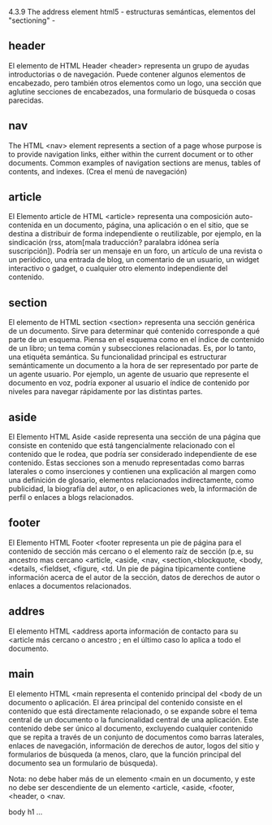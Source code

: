 4.3.9 The address element html5 - estructuras semánticas, elementos del "sectioning" -

<!-- etiquetas html [https://developer.mozilla.org] -->

<!-- Cambiado 170518 instalado markdown, y editadas las etiquetas por &lt; antes de cada una para que no las tome como etiquetas y "escapemos los elementos" markdawn vale para previsualizar el fichero y por ejemplo para cuando tenemos un fichero como uans intrucciones y que "se vea bien" explicado -->

<!-- Markdown se usa para los readme -->

## header ## 
<!-- pueden existir varios -->
El elemento de HTML Header &lt;header> representa un grupo de ayudas introductorias o de navegación. Puede contener algunos elementos de encabezado, pero también otros elementos como un logo, una sección que aglutine secciones de encabezados, una formulario de búsqueda o cosas parecidas.

## nav ##

The HTML &lt;nav> element represents a section of a page whose purpose is to provide navigation links, either within the current document or to other documents. Common examples of navigation sections are menus, tables of contents, and indexes. (Crea el menú de navegación)

## article ##

El Elemento article de HTML &lt;article> representa una composición auto-contenida en un documento, página, una aplicación o en el sitio, que se destina a distribuir de forma independiente o reutilizable, por ejemplo, en la sindicación (rss, atom[mala traducción? paralabra idónea sería suscripción]). Podría ser un mensaje en un foro, un artículo de una revista o un periódico, una entrada de blog, un comentario de un usuario, un widget interactivo o gadget, o cualquier otro elemento independiente del contenido.

## section ##

El elemento de HTML section &lt;section> representa una sección genérica de un documento. Sirve para determinar qué contenido corresponde a qué parte de un esquema. Piensa en el esquema como en el índice de contenido de un libro; un tema común y subsecciones relacionadas.  Es, por lo tanto, una etiquéta semántica. Su funcionalidad principal es estructurar semánticamente un documento a la hora de ser representado por parte de un agente usuario. Por ejemplo, un agente de usuario que represente el documento en voz, podría exponer al usuario el índice de contenido por niveles para navegar rápidamente por las distintas partes.

## aside ##

El Elemento HTML Aside &lt;aside representa una sección de una página que consiste en contenido que está tangencialmente relacionado con el contenido que le rodea, que podría ser considerado independiente de ese contenido. Estas secciones son a menudo representadas como barras laterales o como inserciones y contienen una explicación al margen como una definición de glosario, elementos relacionados indirectamente, como publicidad, la biografía del autor, o en aplicaciones web, la información de perfil o enlaces a blogs relacionados.

## footer ##

El Elemento HTML Footer &lt;footer representa un pie de página para el contenido de sección más cercano o el elemento  raíz de sección (p.e, su ancestro mas cercano &lt;article, &lt;aside, &lt;nav, &lt;section,&lt;blockquote, &lt;body, &lt;details, &lt;fieldset, &lt;figure, &lt;td. Un pie de página típicamente contiene información acerca de el autor de la sección, datos de derechos de autor o enlaces a documentos relacionados.

## addres ##

El elemento HTML &lt;address aporta información de contacto para su &lt;article más cercano o ancestro <body>; en el último caso lo aplica a todo el documento.

## main ## 
<!-- novedad de las últimas versiones de html5, no es obligatorio de momento ponerlo -->
El elemento HTML &lt;main  representa el contenido principal del &lt;body de un documento o aplicación. El área principal del contenido consiste en el contenido que está directamente relacionado, o se expande sobre el tema central de un documento o la funcionalidad central de una aplicación. Este contenido debe ser único al documento, excluyendo cualquier contenido que se repita a través de un conjunto de documentos como barras laterales, enlaces de navegación, información de derechos de autor, logos del sitio y formularios de búsqueda (a menos, claro, que la función principal del documento sea un formulario de búsqueda).

Nota: no debe haber más de un elemento &lt;main en un documento, y este no debe ser descendiente de un elemento  &lt;article, &lt;aside, &lt;footer, &lt;header, o &lt;nav.

body <!-- sólo uno, igual que main, el resto tantos como queramos -->
h1 ...